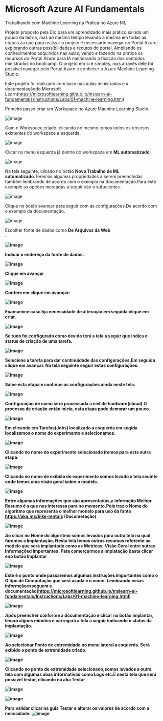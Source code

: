 # Microsoft Azure AI Fundamentals
Trabalhando com Machine Learning na Prática no Azure ML

Projeto proposto pela Dio para um aprendizado mais prático saindo um pouco da teória, mas ao mesmo tempo levando a mesma em todas as etapas.Ja que para realizar o projeto é necessário navegar no Portal Azure; explorando outras possibilidades e recuros do portal.
Ampliando os conhecimentos adquiridos nas aulas; vendo e fazendo na pratica os recursos do Portal Azure para IA melhorando a fixação dos contúdos ministrados no bootcamp.
O projeto em si é simples, mas através dele foi possível navegar pelo Portal Azure e conhecer o Azure Machine Learning Studio.

  Este projeto foi realizado com base nas aulas ministradas e a documentaçãodo Microsoft Learn(https://microsoftlearning.github.io/mslearn-ai-fundamentals/Instructions/Labs/01-machine-learning.html)

Primeiro passo criar um Workspace no Azure Machine Learning Studio.

![image](https://github.com/AdrianoProfileAdsCloud/AI-900/assets/141897391/adc3e27b-4f5e-46fa-8c60-e8fe4b192aba)

Com o Workspace criado, clicando no mesmo temos todos os recursos exixtentes do workspace a esquerda.

![image](https://github.com/AdrianoProfileAdsCloud/AI-900/assets/141897391/5bd370b7-966d-4df4-85c9-1e86c08aee03)

Clicar no menu esquerda já dentro do workspace em <b>ML automatizado</b>

![image](https://github.com/AdrianoProfileAdsCloud/AI-900/assets/141897391/434715ef-b846-4c4c-be65-eae5956a7628)

Na tela seguinte, clinado no botão <b> Novo Trabalho de ML automatizado</b>.Teremos algumas propriedades a serem preenchidas também lembrando de acordo com o exemplo na documentação.Para este exemplo as opções marcadas a seguir são o sufucientes.

![image](https://github.com/AdrianoProfileAdsCloud/AI-900/assets/141897391/10a33a24-8eb3-4377-a704-8c57dc52ea8a)

Clique no botão avançar para seguir com as configurações.De acordo com o exemplo da documentação.

![image](https://github.com/AdrianoProfileAdsCloud/AI-900/assets/141897391/426b332f-b1bf-4476-848f-6af6b6ceb47f)

Escolher fonte de dados como  <b>De Arquivos da Web</br>.

![image](https://github.com/AdrianoProfileAdsCloud/AI-900/assets/141897391/4a3e9de6-ea81-4b23-9dad-ac3f343f75c5)

Indicar o endereço da fonte de dados.

![image](https://github.com/AdrianoProfileAdsCloud/AI-900/assets/141897391/ffea2478-1cc6-442d-81b3-bbdf618a49b5)

Clique em avançar

![image](https://github.com/AdrianoProfileAdsCloud/AI-900/assets/141897391/b3c10171-b482-4e45-84b7-050c7a3736a0)

 Confere em clique em avançar:

![image](https://github.com/AdrianoProfileAdsCloud/AI-900/assets/141897391/e06cbbf1-6162-4b6f-8c9d-18d725fb2408)

Examamine caso hja necessidade de alteração em seguida clique em criar.

![image](https://github.com/AdrianoProfileAdsCloud/AI-900/assets/141897391/57690627-6d16-4fc1-9d66-2c25843952cc)

Se tudo foi configurado como devido terá a tela a seguir que indica o status de criação de uma tarefa.

![image](https://github.com/AdrianoProfileAdsCloud/AI-900/assets/141897391/1f52cbbc-daff-4881-992d-ab95a852c39d)

Selecione a tarefa para dar continuidade das configurações.Em seguida clique em avançar.
Na tela seguinte seguir estas configurações:

![image](https://github.com/AdrianoProfileAdsCloud/AI-900/assets/141897391/a78cb05b-4152-497d-a844-7189c91c0a16)

Salve esta etapa e continue as configurações ainda neste tela.

![image](https://github.com/AdrianoProfileAdsCloud/AI-900/assets/141897391/160b636c-7f98-4b60-a0f7-663c2ada4234)

Configuração de como será processada a níel de hardware(cloud).O processo de criação então inicia, esta etapa pode demorar um pouco.

![image](https://github.com/AdrianoProfileAdsCloud/AI-900/assets/141897391/f60099d5-328b-42c4-b7e0-1c6ee10f443a)

Em  clicando em <b>Tarefas(Jobs)</b> localizado a esquerda em segida localizamos o nome do experimento e selecionamos.

![image](https://github.com/AdrianoProfileAdsCloud/AI-900/assets/141897391/06321ee6-f90c-43f1-ac4e-6cbffef221b9)

Clicando no nome do experimento selecionado iremos para esta outra etapa.

![image](https://github.com/AdrianoProfileAdsCloud/AI-900/assets/141897391/16c2a541-85bf-417c-9198-fd84d3f64ca4)

Clicando no nome de exibião do experimento somos levado a tela seuinte onde temos uma visão geral sobre o modelo.

![image](https://github.com/AdrianoProfileAdsCloud/AI-900/assets/141897391/7a5c63e2-7c64-4634-a624-dce14693252c)

Entre algumas informações que são apresentadas,a informção <b>Melhor Resumo</b> é a que nos interessa para no momento.Pois traz o <b>Nome do algoritmo</b> que representa o melhor modelo para uso da fonte https://aka.ms/bike-rentals (Documetação)

![image](https://github.com/AdrianoProfileAdsCloud/AI-900/assets/141897391/d757aa32-2d2c-4c53-a3a7-334a15b57241)

Ao clicar no <b>Nome do algoritmo</b> somos levados para outra tela na qual faremos a <b>Implantação</b>.
Nesta tela temos outros recursos referente ao modelo que será implantado como as <b>Metricas</b>, <b>Visão Geral</b> entre outras Informaçõed importantes.
 Para comerçarmos a implatação basta clicar eno botão <b>Implantar</b>

![image](https://github.com/AdrianoProfileAdsCloud/AI-900/assets/141897391/58bd5c91-7391-4cf9-8598-43f009f5f75c)

Este é o ponto onde passaremos algumas instruções importantes como o <b> O tipo de Computação<b> que será usada e o nome.
Lembrando essas informçãoesseguem a documentação(https://microsoftlearning.github.io/mslearn-ai-fundamentals/Instructions/Labs/01-machine-learning.html)

![image](https://github.com/AdrianoProfileAdsCloud/AI-900/assets/141897391/43e63698-ef94-4cbc-bc5a-8b28101382e6)

Após preencher conforme a documentação e clicar no botão implantar, levará alguns minutos e carregará a tela a seguir indicando o status da implantação.

![image](https://github.com/AdrianoProfileAdsCloud/AI-900/assets/141897391/539e4f88-3bab-4457-b27a-0643c34c0dd0)


Ao selecionar <b>Ponto de extremidade</b> no menu lateral a esquerda. Será exibido o ponto de extremidade criado.

![image](https://github.com/AdrianoProfileAdsCloud/AI-900/assets/141897391/2a357408-8b7a-47dc-8f3e-637a8f9fb465)

Clicando no ponto de extremidade selecionado,somos levados a outra tela com algumas abas informativas como Logs etc.É nesta tela que será possível testar, clicando na aba <b>Testar</b>

![image](https://github.com/AdrianoProfileAdsCloud/AI-900/assets/141897391/802ede5f-342b-4b93-92cb-b961e92b1716)

![image](https://github.com/AdrianoProfileAdsCloud/AI-900/assets/141897391/b383684c-49a6-4414-bc5e-28efc5b1c408)

Para validar clicar na guia <b>Testar</b> e alterar os valores de acordo com a necssidade:
![image](https://github.com/AdrianoProfileAdsCloud/AI-900/assets/141897391/ddde7ca1-2f16-4aff-a379-62ce4bac8ffe)



























